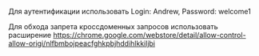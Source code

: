 Для аутентификации использовать Login: Andrew, Password: welcome1

Для обхода запрета кроссдоменных запросов использовать расширение 
https://chrome.google.com/webstore/detail/allow-control-allow-origi/nlfbmbojpeacfghkpbjhddihlkkiljbi